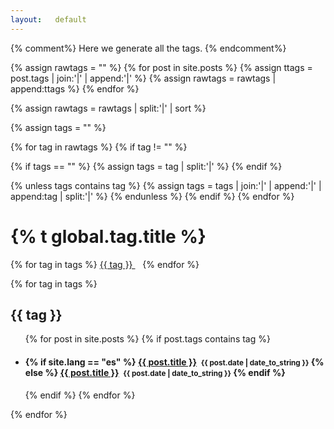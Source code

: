 ```yaml
---
layout:   default
---
```

{% comment%}
Here we generate all the tags.
{% endcomment%}

{% assign rawtags = "" %}
{% for post in site.posts %}
{% assign ttags = post.tags | join:'|' | append:'|' %}
{% assign rawtags = rawtags | append:ttags %}
{% endfor %}

{% assign rawtags = rawtags | split:'|' | sort %}

{% assign tags = "" %}

{% for tag in rawtags %}
{% if tag != "" %}

{% if tags == "" %}
{% assign tags = tag | split:'|' %}
{% endif %}

{% unless tags contains tag %}
{% assign tags = tags | join:'|' | append:'|' | append:tag | split:'|' %}
{% endunless %}
{% endif %}
{% endfor %}

<h1 class="page-title">
  {% t global.tag.title %}
</h1>

<p>
{% for tag in tags %}
<a href="#{{ tag | slugify }}"> {{ tag }} </a> &nbsp;&nbsp;
{% endfor %}

{% for tag in tags %}
<h2 id="{{ tag | slugify }}">{{ tag }}</h2>
<ul class="posts noList">
  {% for post in site.posts %}
  {% if post.tags contains tag %}
  <li>
    <h4>
      {% if site.lang == "es" %}
        <a class="post-link" href="{{ post.url | prepend: site.baseurl_root }}">{{ post.title }}</a>&nbsp;&nbsp;<small><span class="date">{{ post.date | date_to_string }}</span></small>
      {% else %}
        <a class="post-link" href="{{site.baseurl_root}}/{{site.lang}}{{post.url}}">{{ post.title }}</a>&nbsp;&nbsp;<small><span class="date">{{ post.date | date_to_string }}</span></small>
      {% endif %}
    </h4>
  </li>
  {% endif %}
  {% endfor %}
</ul>
{% endfor %}

